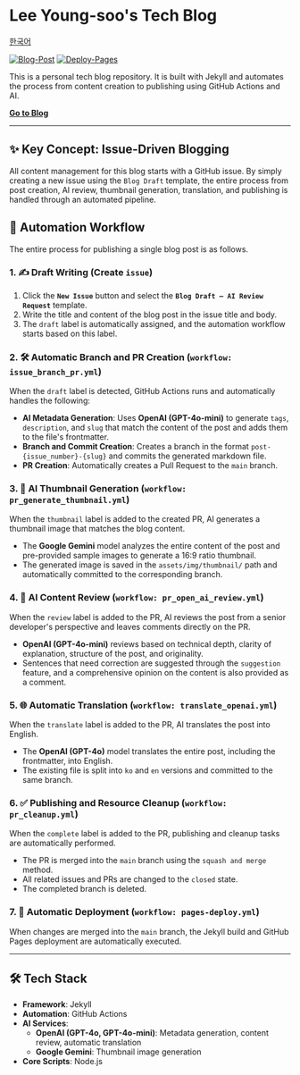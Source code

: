 # Lee Young-soo's Tech Blog

[한국어](./README.md)

[![Blog-Post](https://github.com/youngsu5582/blog/actions/workflows/issue_branch_pr.yml/badge.svg)](https://github.com/youngsu5582/blog/actions/workflows/issue_branch_pr.yml)
[![Deploy-Pages](https://github.com/youngsu5582/blog/actions/workflows/pages-deploy.yml/badge.svg)](https://github.com/youngsu5582/blog/actions/workflows/pages-deploy.yml)

This is a personal tech blog repository. It is built with Jekyll and automates the process from content creation to publishing using GitHub Actions and AI.

**[Go to Blog](https://youngsu5582.life/archives/)**

---

## ✨ Key Concept: Issue-Driven Blogging

All content management for this blog starts with a GitHub issue. By simply creating a new issue using the `Blog Draft` template, the entire process from post creation, AI review, thumbnail generation, translation, and publishing is handled through an automated pipeline.

## 🚀 Automation Workflow

The entire process for publishing a single blog post is as follows.

### 1. ✍️ Draft Writing (Create `issue`)

1.  Click the **`New Issue`** button and select the **`Blog Draft – AI Review Request`** template.
2.  Write the title and content of the blog post in the issue title and body.
3.  The `draft` label is automatically assigned, and the automation workflow starts based on this label.

### 2. 🛠️ Automatic Branch and PR Creation (`workflow: issue_branch_pr.yml`)

When the `draft` label is detected, GitHub Actions runs and automatically handles the following:

-   **AI Metadata Generation**: Uses **OpenAI (GPT-4o-mini)** to generate `tags`, `description`, and `slug` that match the content of the post and adds them to the file's frontmatter.
-   **Branch and Commit Creation**: Creates a branch in the format `post-{issue_number}-{slug}` and commits the generated markdown file.
-   **PR Creation**: Automatically creates a Pull Request to the `main` branch.

### 3. 🎨 AI Thumbnail Generation (`workflow: pr_generate_thumbnail.yml`)

When the `thumbnail` label is added to the created PR, AI generates a thumbnail image that matches the blog content.

-   The **Google Gemini** model analyzes the entire content of the post and pre-provided sample images to generate a 16:9 ratio thumbnail.
-   The generated image is saved in the `assets/img/thumbnail/` path and automatically committed to the corresponding branch.

### 4. 🤖 AI Content Review (`workflow: pr_open_ai_review.yml`)

When the `review` label is added to the PR, AI reviews the post from a senior developer's perspective and leaves comments directly on the PR.

-   **OpenAI (GPT-4o-mini)** reviews based on technical depth, clarity of explanation, structure of the post, and originality.
-   Sentences that need correction are suggested through the `suggestion` feature, and a comprehensive opinion on the content is also provided as a comment.

### 5. 🌐 Automatic Translation (`workflow: translate_openai.yml`)

When the `translate` label is added to the PR, AI translates the post into English.

-   The **OpenAI (GPT-4o)** model translates the entire post, including the frontmatter, into English.
-   The existing file is split into `ko` and `en` versions and committed to the same branch.

### 6. ✅ Publishing and Resource Cleanup (`workflow: pr_cleanup.yml`)

When the `complete` label is added to the PR, publishing and cleanup tasks are automatically performed.

-   The PR is merged into the `main` branch using the `squash and merge` method.
-   All related issues and PRs are changed to the `closed` state.
-   The completed branch is deleted.

### 7. 🚀 Automatic Deployment (`workflow: pages-deploy.yml`)

When changes are merged into the `main` branch, the Jekyll build and GitHub Pages deployment are automatically executed.

---

## 🛠️ Tech Stack

-   **Framework**: Jekyll
-   **Automation**: GitHub Actions
-   **AI Services**:
    -   **OpenAI (GPT-4o, GPT-4o-mini)**: Metadata generation, content review, automatic translation
    -   **Google Gemini**: Thumbnail image generation
-   **Core Scripts**: Node.js
